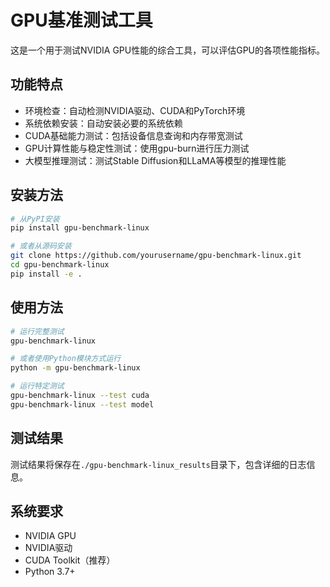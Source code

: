 # GPU基准测试工具

这是一个用于测试NVIDIA GPU性能的综合工具，可以评估GPU的各项性能指标。

## 功能特点

- 环境检查：自动检测NVIDIA驱动、CUDA和PyTorch环境
- 系统依赖安装：自动安装必要的系统依赖
- CUDA基础能力测试：包括设备信息查询和内存带宽测试
- GPU计算性能与稳定性测试：使用gpu-burn进行压力测试
- 大模型推理测试：测试Stable Diffusion和LLaMA等模型的推理性能

## 安装方法

```bash
# 从PyPI安装
pip install gpu-benchmark-linux

# 或者从源码安装
git clone https://github.com/yourusername/gpu-benchmark-linux.git
cd gpu-benchmark-linux
pip install -e .
```

## 使用方法

```bash
# 运行完整测试
gpu-benchmark-linux

# 或者使用Python模块方式运行
python -m gpu-benchmark-linux

# 运行特定测试
gpu-benchmark-linux --test cuda
gpu-benchmark-linux --test model
```

## 测试结果

测试结果将保存在`./gpu-benchmark-linux_results`目录下，包含详细的日志信息。

## 系统要求

- NVIDIA GPU
- NVIDIA驱动
- CUDA Toolkit（推荐）
- Python 3.7+